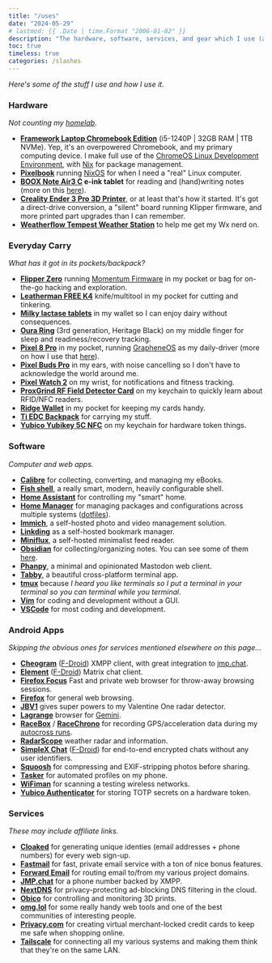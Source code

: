 ```yaml
---
title: "/uses"
date: "2024-05-29"
# lastmod: {{ .Date | time.Format "2006-01-02" }}
description: "The hardware, software, services, and gear which I use (almost) daily."
toc: true
timeless: true
categories: /slashes
---
```

*Here's some of the stuff I use and how I use it.*

### Hardware
*Not counting my [homelab](/homelab).*
- **[Framework Laptop Chromebook Edition](https://frame.work/products/laptop-chromebook-12-gen-intel)** (i5-1240P | 32GB RAM | 1TB NVMe). Yep, it's an overpowered Chromebook, and my primary computing device. I make full use of the [ChromeOS Linux Development Environment](https://www.chromium.org/chromium-os/developer-library/guides/containers/containers-and-vms/), with [Nix](https://nixos.org/) for package management.
- **[Pixelbook](https://blog.google/products/pixelbook/introducing-pixelbook/)** running [NixOS](https://nixos.org/) for when I need a "real" Linux computer.
- **[BOOX Note Air3 C](https://shop.boox.com/products/noteair3) e-ink tablet** for reading and (hand)writing notes (more on this [here](https://scribbles.jbowdre.lol/post/boox-note-air-3-c-e-ink-writing-tablet)).
- **[Creality Ender 3 Pro 3D Printer](https://www.creality.com/products/ender-3-pro-3d-printer)**, or at least that's how it started. It's got a direct-drive conversion, a "silent" board running Klipper firmware, and more printed part upgrades than I can remember.
- **[Weatherflow Tempest Weather Station](https://shop.tempest.earth/products/tempest)** to help me get my Wx nerd on.

### Everyday Carry
*What has it got in its pockets/backpack?*
- **[Flipper Zero](https://flipperzero.one/)** running [Momentum Firmware](https://momentum-fw.dev/) in my pocket or bag for on-the-go hacking and exploration.
- **[Leatherman FREE K4](https://www.leatherman.com/free-k4-590.html)** knife/multitool in my pocket for cutting and tinkering.
- **[Milky lactase tablets](https://shopmilky.com/)** in my wallet so I can enjoy dairy without consequences.
- **[Oura Ring](https://ouraring.com/product/rings/heritage)** (3rd generation, Heritage Black) on my middle finger for sleep and readiness/recovery tracking.
- **[Pixel 8 Pro](https://store.google.com/product/pixel_8_pro)** in my pocket, running [GrapheneOS](https://grapheneos.org/) as my daily-driver (more on how I use that [here](https://scribbles.jbowdre.lol/post/daily-driving-grapheneos)).
- **[Pixel Buds Pro](https://store.google.com/product/pixel_buds_pro)** in my ears, with noise cancelling so I don't have to acknowledge the world around me.
- **[Pixel Watch 2](https://store.google.com/product/pixel_watch_2)** on my wrist, for notifications and fitness tracking.
- **[ProxGrind RF Field Detector Card](https://www.redteamtools.com/RFID_LF_HF_Field_Detector_Card)** on my keychain to quickly learn about RFID/NFC readers.
- **[Ridge Wallet](https://ridge.com/products/aluminum-gunmetal)** in my pocket for keeping my cards handy.
- **[Ti EDC Backpack](https://bigidesign.com/pages/ti-edc-backpack-landing-page)** for carrying my stuff.
- **[Yubico Yubikey 5C NFC](https://www.yubico.com/product/yubikey-5c-nfc/)** on my keychain for hardware token things.

### Software
*Computer and web apps.*
- **[Calibre](https://calibre-ebook.com/)** for collecting, converting, and managing my eBooks.
- **[Fish shell](https://fishshell.com/)**, a really smart, modern, heavily configurable shell.
- **[Home Assistant](https://www.home-assistant.io/)** for controlling my "smart" home.
- **[Home Manager](https://github.com/nix-community/home-manager)** for managing packages and configurations across multiple systems ([dotfiles](https://github.com/jbowdre/dotfiles)).
- **[Immich](https://immich.app/)**, a self-hosted photo and video management solution.
- **[Linkding](https://github.com/sissbruecker/linkding)** as a self-hosted bookmark manager.
- **[Miniflux](https://miniflux.app/)**, a self-hosted minimalist feed reader.
- **[Obsidian](https://obsidian.md/)** for collecting/organizing notes. You can see some of them [here](https://notes.runtimeterror.dev/).
- **[Phanpy](https://phanpy.social/#/)**, a minimal and opinionated Mastodon web client.
- **[Tabby](https://tabby.sh/)**, a beautiful cross-platform terminal app.
- **[tmux](https://github.com/tmux/tmux)** because *I heard you like terminals so I put a terminal in your terminal so you can terminal while you terminal*.
- **[Vim](https://www.vim.org/)** for coding and development without a GUI.
- **[VSCode](https://code.visualstudio.com/)** for most coding and development.

### Android Apps
*Skipping the obvious ones for services mentioned elsewhere on this page...*
- **[Cheogram](https://play.google.com/store/apps/details?id=com.cheogram.android.playstore)** ([F-Droid](https://f-droid.org/packages/com.cheogram.android/)) XMPP client, with great integration to [jmp.chat](https://jmp.chat/).
- **[Element](https://play.google.com/store/apps/details?id=im.vector.app)** ([F-Droid](https://f-droid.org/en/packages/im.vector.app/)) Matrix chat client.
- **[Firefox Focus](https://play.google.com/store/apps/details?id=org.mozilla.focus)** Fast and private web browser for throw-away browsing sessions.
- **[Firefox](https://play.google.com/store/apps/details?id=org.mozilla.firefox)** for general web browsing.
- **[JBV1](https://play.google.com/store/apps/details?id=com.johnboysoftware.jbv1)** gives super powers to my Valentine One radar detector.
- **[Lagrange](https://skyjake.github.io/fdroid/repo/)** browser for [Gemini](https://geminiprotocol.net/).
- **[RaceBox](https://play.google.com/store/apps/details?id=pro.RaceBox.androidapp)** / **[RaceChrono](https://play.google.com/store/apps/details?id=com.racechrono.app)** for recording GPS/acceleration data during my [autocross runs](https://www.youtube.com/playlist?list=PLwzr4uKY-x-EwCv-rWNGefdikuW6Oy9O_).
- **[RadarScope](https://play.google.com/store/apps/details?id=com.basevelocity.radarscope)** weather radar and information.
- **[SimpleX Chat](https://play.google.com/store/apps/details?id=chat.simplex.app)** ([F-Droid](https://f-droid.org/en/packages/chat.simplex.app/)) for end-to-end encrypted chats without any user identifiers.
- **[Squoosh](https://squoosh.app/)** for compressing and EXIF-stripping photos before sharing.
- **[Tasker](https://play.google.com/store/apps/details?id=net.dinglisch.android.taskerm)** for automated profiles on my phone.
- **[WiFiman](https://play.google.com/store/apps/details?id=com.ubnt.usurvey)** for scanning a testing wireless networks.
- **[Yubico Authenticator](https://play.google.com/store/apps/details?id=com.yubico.yubioath)** for storing TOTP secrets on a hardware token.

### Services
*These may include affiliate links.*
- **[Cloaked](https://join.cloaked.app/?utm_source=referral&utm_campaign=Ee83SGN8OR)** for generating unique identies (email addresses + phone numbers) for every web sign-up.
- **[Fastmail](https://app.fastmail.com/signup/?STKI=/u29803368)** for fast, private email service with a ton of nice bonus features.
- **[Forward Email](https://forwardemail.net/)** for routing email to/from my various project domains.
- **[JMP.chat](https://jmp.chat/)** for a phone number backed by XMPP.
- **[NextDNS](https://nextdns.io/?from=2jujzdcc)** for privacy-protecting ad-blocking DNS filtering in the cloud.
- **[Obico](https://www.obico.io/)** for controlling and monitoring 3D prints.
- **[omg.lol](https://home.omg.lol/referred-by/jbowdre)** for some really handy web tools and one of the best communities of interesting people.
- **[Privacy.com](https://app.privacy.com/join/JMMQ7)** for creating virtual merchant-locked credit cards to keep me safe when shopping online.
- **[Tailscale](https://tailscale.com)** for connecting all my various systems and making them think that they're on the same LAN.
